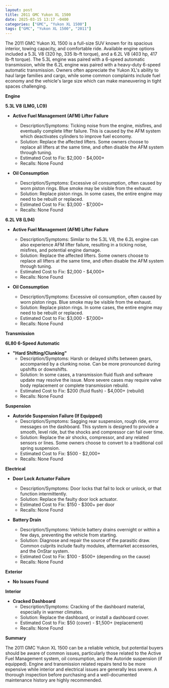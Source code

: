```yaml
---
layout: post
title: 2011 GMC Yukon XL 1500
date: 2025-03-15 13:17 -0400
categories: ["GMC", "Yukon XL 1500"]
tags: ["GMC", "Yukon XL 1500", "2011"]
---
```

The 2011 GMC Yukon XL 1500 is a full-size SUV known for its spacious interior, towing capacity, and comfortable ride. Available engine options included a 5.3L V8 (320 hp, 335 lb-ft torque), and a 6.2L V8 (403 hp, 417 lb-ft torque). The 5.3L engine was paired with a 6-speed automatic transmission, while the 6.2L engine was paired with a heavy-duty 6-speed automatic transmission. Owners often appreciate the Yukon XL's ability to haul large families and cargo, while some common complaints include fuel economy and the vehicle's large size which can make maneuvering in tight spaces challenging.

**Engine**

**5.3L V8 (LMG, LC9)**

*   **Active Fuel Management (AFM) Lifter Failure**
    *   Description/Symptoms: Ticking noise from the engine, misfires, and eventually complete lifter failure. This is caused by the AFM system which deactivates cylinders to improve fuel economy.
    *   Solution: Replace the affected lifters. Some owners choose to replace all lifters at the same time, and often disable the AFM system through tuning.
    *   Estimated Cost to Fix: $2,000 - $4,000+
    *   Recalls: None Found

*   **Oil Consumption**
    *   Description/Symptoms: Excessive oil consumption, often caused by worn piston rings. Blue smoke may be visible from the exhaust.
    *   Solution: Replace piston rings. In some cases, the entire engine may need to be rebuilt or replaced.
    *   Estimated Cost to Fix: $3,000 - $7,000+
    *   Recalls: None Found

**6.2L V8 (L94)**

*   **Active Fuel Management (AFM) Lifter Failure**
    *   Description/Symptoms: Similar to the 5.3L V8, the 6.2L engine can also experience AFM lifter failure, resulting in a ticking noise, misfires, and potential engine damage.
    *   Solution: Replace the affected lifters. Some owners choose to replace all lifters at the same time, and often disable the AFM system through tuning.
    *   Estimated Cost to Fix: $2,000 - $4,000+
    *   Recalls: None Found

*   **Oil Consumption**
    *   Description/Symptoms: Excessive oil consumption, often caused by worn piston rings. Blue smoke may be visible from the exhaust.
    *   Solution: Replace piston rings. In some cases, the entire engine may need to be rebuilt or replaced.
    *   Estimated Cost to Fix: $3,000 - $7,000+
    *   Recalls: None Found

**Transmission**

**6L80 6-Speed Automatic**

*   **"Hard Shifting/Clunking"**
    *   Description/Symptoms: Harsh or delayed shifts between gears, accompanied by a clunking noise. Can be more pronounced during upshifts or downshifts.
    *   Solution: In some cases, a transmission fluid flush and software update may resolve the issue. More severe cases may require valve body replacement or complete transmission rebuild.
    *   Estimated Cost to Fix: $200 (fluid flush) - $4,000+ (rebuild)
    *   Recalls: None Found

**Suspension**

*   **Autoride Suspension Failure (If Equipped)**
    *   Description/Symptoms: Sagging rear suspension, rough ride, error messages on the dashboard. This system is designed to provide a smooth, level ride, but the shocks and compressor can fail over time.
    *   Solution: Replace the air shocks, compressor, and any related sensors or lines. Some owners choose to convert to a traditional coil spring suspension.
    *   Estimated Cost to Fix: $500 - $2,000+
    *   Recalls: None Found

**Electrical**

*   **Door Lock Actuator Failure**
    *   Description/Symptoms: Door locks that fail to lock or unlock, or that function intermittently.
    *   Solution: Replace the faulty door lock actuator.
    *   Estimated Cost to Fix: $150 - $300+ per door
    *   Recalls: None Found

*   **Battery Drain**
    *   Description/Symptoms: Vehicle battery drains overnight or within a few days, preventing the vehicle from starting.
    *   Solution: Diagnose and repair the source of the parasitic draw. Common culprits include faulty modules, aftermarket accessories, and the OnStar system.
    *   Estimated Cost to Fix: $100 - $500+ (depending on the cause)
    *   Recalls: None Found

**Exterior**

*   **No Issues Found**

**Interior**

*   **Cracked Dashboard**
    *   Description/Symptoms: Cracking of the dashboard material, especially in warmer climates.
    *   Solution: Replace the dashboard, or install a dashboard cover.
    *   Estimated Cost to Fix: $50 (cover) - $1,500+ (replacement)
    *   Recalls: None Found

**Summary**

The 2011 GMC Yukon XL 1500 can be a reliable vehicle, but potential buyers should be aware of common issues, particularly those related to the Active Fuel Management system, oil consumption, and the Autoride suspension (if equipped). Engine and transmission related repairs tend to be more expensive while interior and electrical issues are generally less severe. A thorough inspection before purchasing and a well-documented maintenance history are highly recommended.

